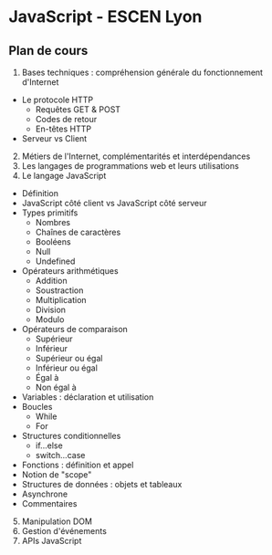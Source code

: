 # JavaScript - ESCEN Lyon

Plan de cours
-------------

1. Bases techniques : compréhension générale du fonctionnement d'Internet
  - Le protocole HTTP
    - Requêtes GET & POST
    - Codes de retour
    - En-têtes HTTP
  - Serveur vs Client
2. Métiers de l'Internet, complémentarités et interdépendances
3. Les langages de programmations web et leurs utilisations
4. Le langage JavaScript
  - Définition
  - JavaScript côté client vs JavaScript côté serveur
  - Types primitifs
    - Nombres
    - Chaînes de caractères
    - Booléens
    - Null
    - Undefined
  - Opérateurs arithmétiques
    - Addition
    - Soustraction
    - Multiplication
    - Division
    - Modulo
  - Opérateurs de comparaison
    - Supérieur
    - Inférieur
    - Supérieur ou égal
    - Inférieur ou égal
    - Égal à
    - Non égal à
  - Variables : déclaration et utilisation
  - Boucles
    - While
    - For
  - Structures conditionnelles
    - if...else
    - switch...case
  - Fonctions : définition et appel
  - Notion de "scope"
  - Structures de données : objets et tableaux
  - Asynchrone
  - Commentaires
5. Manipulation DOM
6. Gestion d'événements
7. APIs JavaScript
